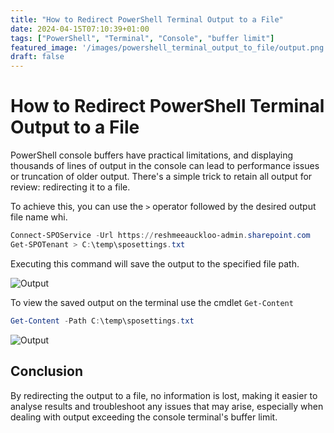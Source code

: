 ```yaml
---
title: "How to Redirect PowerShell Terminal Output to a File"
date: 2024-04-15T07:10:39+01:00
tags: ["PowerShell", "Terminal", "Console", "buffer limit"]
featured_image: '/images/powershell_terminal_output_to_file/output.png'
draft: false
---
```


# How to Redirect PowerShell Terminal Output to a File

PowerShell console buffers have practical limitations, and displaying thousands of lines of output in the console can lead to performance issues or truncation of older output. There's a simple trick to retain all output for review: redirecting it to a file.

To achieve this, you can use the `>` operator followed by the desired output file name whi.

```PowerShell
Connect-SPOService -Url https://reshmeeauckloo-admin.sharepoint.com
Get-SPOTenant > C:\temp\sposettings.txt
```

Executing this command will save the output to the specified file path.

![Output](../images/powershell_terminal_output_to_file/output.png)

To view the saved output on the terminal use the cmdlet `Get-Content`

```powershell
Get-Content -Path C:\temp\sposettings.txt
```
![Output](../images/powershell_terminal_output_to_file/viewsavedoutput.png)


## Conclusion

By redirecting the output to a file, no information is lost, making it easier to analyse results and troubleshoot any issues that may arise, especially when dealing with output exceeding the console terminal's buffer limit.
